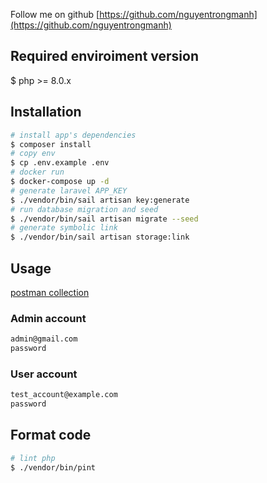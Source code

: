 Follow me on github [https://github.com/nguyentrongmanh](https://github.com/nguyentrongmanh)

## Required enviroiment version

$ php >= 8.0.x

## Installation

``` bash
# install app's dependencies
$ composer install
# copy env
$ cp .env.example .env
# docker run
$ docker-compose up -d
# generate laravel APP_KEY
$ ./vendor/bin/sail artisan key:generate
# run database migration and seed
$ ./vendor/bin/sail artisan migrate --seed
# generate symbolic link
$ ./vendor/bin/sail artisan storage:link
```
## Usage
[postman collection](https://api.postman.com/collections/7110532-eaab21e5-b0f5-4ac8-ae95-884b0cea8cd8?access_key=PMAT-01H59HFBQW8XFBA9DHQ1FGJYPV)

### Admin account
``` bash
admin@gmail.com
password
```

### User account
``` bash
test_account@example.com
password
```

## Format code

``` bash
# lint php
$ ./vendor/bin/pint

